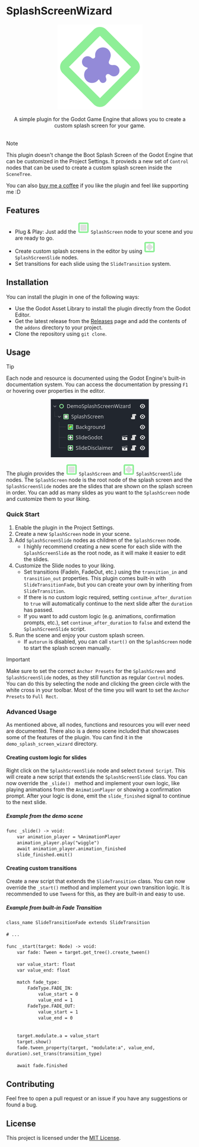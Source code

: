 # SplashScreenWizard

<p align="center">
  <img src="addons\splash_screen_wizard\icons\ProjectIcon.png" alt="Logo"/>
</p>

<center>
A simple plugin for the Godot Game Engine that allows you to create a custom splash screen for your game.
</center>

<br>

> [!NOTE]
> This plugin doesn't change the Boot Splash Screen of the Godot Engine that can be customized in the Project Settings. It provieds a new set of `Control` nodes that can be used to create a custom splash screen inside the `SceneTree`.


You can also [buy me a coffee](https://ko-fi.com/pat02) if you like the plugin and feel like supporting me :D


## Features
- Plug & Play: Just add the ![IconSplashScreen](addons/splash_screen_wizard/icons/SplashScreen.svg) `SplashScreen` node to your scene and you are ready to go.
- Create custom splash screens in the editor by using ![IconSplashScreenSlide](addons/splash_screen_wizard/icons/SplashScreenSlide.svg) `SplashScreenSlide` nodes.
- Set transitions for each slide using the `SlideTransition` system.

## Installation
You can install the plugin in one of the following ways:

- Use the Godot Asset Library to install the plugin directly from the Godot Editor.
- Get the latest release from the [Releases](https://github.com/ThePat02/SplashScreenWizard/releases) page and add the contents of the `addons` directory to your project.
- Clone the repository using `git clone`.


## Usage
> [!TIP]
> Each node and resource is documented using the Godot Engine's built-in documentation system. You can access the documentation by pressing `F1` or hovering over properties in the editor.

<p align="center">
  <img src="images\screenshot_tree.png" alt="Screenshot of the SceneTree"/>
</p>

The plugin provides the ![IconSplashScreen](addons/splash_screen_wizard/icons/SplashScreen.svg) `SplashScreen`  and ![IconSplashScreenSlide](addons/splash_screen_wizard/icons/SplashScreenSlide.svg) `SplashScreenSlide` nodes. The `SplashScreen` node is the root node of the splash screen and the `SplashScreenSlide` nodes are the slides that are shown on the splash screen in order. You can add as many slides as you want to the `SplashScreen` node and customize them to your liking.


### Quick Start
1. Enable the plugin in the Project Settings.
2. Create a new `SplashScreen` node in your scene.
3. Add `SplashScreenSlide` nodes as children of the `SplashScreen` node.
   - I highly recommend creating a new scene for each slide with the `SplashScreenSlide` as the root node, as it will make it easier to edit the slides.
4. Customize the Slide nodes to your liking.
    - Set transitions (FadeIn, FadeOut, etc.) using the `transition_in` and `transition_out` properties. This plugin comes built-in with `SlideTransitionFade`, but you can create your own by inheriting from `SlideTransition`.
    - If there is no custom logic required, setting `continue_after_duration` to `true` will automatically continue to the next slide after the `duration` has passed.
    - If you want to add custom logic (e.g. animations, confirmation prompts, etc.), set `continue_after_duration` to `false` and extend the `SplashScreenSlide` script.
5. Run the scene and enjoy your custom splash screen.
    - If `autorun` is disabled, you can call `start()` on the `SplashScreen` node to start the splash screen manually.


> [!IMPORTANT]
> Make sure to set the correct `Anchor Presets` for the `SplashScreen` and `SplashScreenSlide` nodes, as they still function as regular `Control` nodes. You can do this by selecting the node and clicking the green circle with the white cross in your toolbar. Most of the time you will want to set the `Anchor Presets` to `Full Rect`.


### Advanced Usage
As mentioned above, all nodes, functions and resources you will ever need are documented. There also is a demo scene included that showcases some of the features of the plugin. You can find it in the `demo_splash_screen_wizard` directory.

#### Creating custom logic for slides
Right click on the `SplashScreenSlide` node and select `Extend Script`. This will create a new script that extends the `SplashScreenSlide` class. You can now override the `_slide()
` method and implement your own logic, like playing animations from the `AnimationPlayer` or showing a confirmation prompt. After your logic is done, emit the `slide_finished` signal to continue to the next slide.

##### Example from the demo scene
```gdscript
func _slide() -> void:
	var animation_player = %AnimationPlayer
	animation_player.play("wiggle")
	await animation_player.animation_finished
	slide_finished.emit()
```

#### Creating custom transitions
Create a new script that extends the `SlideTransition` class. You can now override the `_start()` method and implement your own transition logic. It is recommended to use `Tween`s for this, as they are built-in and easy to use.

##### Example from built-in Fade Transition
```gdscript
class_name SlideTransitionFade extends SlideTransition

# ...

func _start(target: Node) -> void:
    var fade: Tween = target.get_tree().create_tween()

    var value_start: float
    var value_end: float

    match fade_type:
        FadeType.FADE_IN:
            value_start = 0
            value_end = 1
        FadeType.FADE_OUT:
            value_start = 1
            value_end = 0

    
    target.modulate.a = value_start
    target.show()
    fade.tween_property(target, "modulate:a", value_end, duration).set_trans(transition_type)

    await fade.finished
```


## Contributing
Feel free to open a pull request or an issue if you have any suggestions or found a bug.


## License
This project is licensed under the [MIT License](LICENSE.md).
